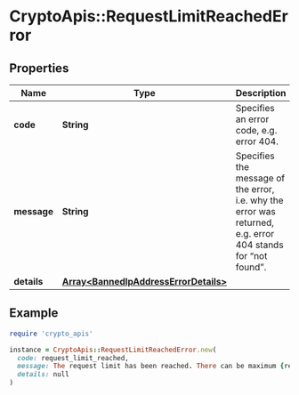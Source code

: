 # CryptoApis::RequestLimitReachedError

## Properties

| Name | Type | Description | Notes |
| ---- | ---- | ----------- | ----- |
| **code** | **String** | Specifies an error code, e.g. error 404. |  |
| **message** | **String** | Specifies the message of the error, i.e. why the error was returned, e.g. error 404 stands for “not found”. |  |
| **details** | [**Array&lt;BannedIpAddressErrorDetails&gt;**](BannedIpAddressErrorDetails.md) |  | [optional] |

## Example

```ruby
require 'crypto_apis'

instance = CryptoApis::RequestLimitReachedError.new(
  code: request_limit_reached,
  message: The request limit has been reached. There can be maximum {requests} requests per {seconds} second(s) made. Please contact our team via email if you need more or upgrade your plan.,
  details: null
)
```

